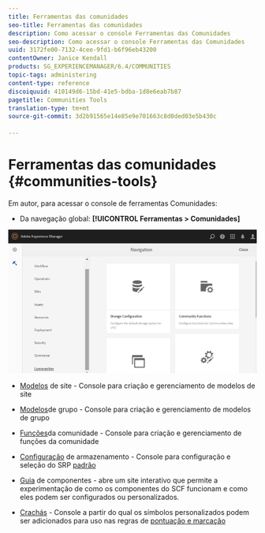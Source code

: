```yaml
---
title: Ferramentas das comunidades
seo-title: Ferramentas das comunidades
description: Como acessar o console Ferramentas das Comunidades
seo-description: Como acessar o console Ferramentas das Comunidades
uuid: 3172fe00-7132-4cee-9fd1-b6f96eb43200
contentOwner: Janice Kendall
products: SG_EXPERIENCEMANAGER/6.4/COMMUNITIES
topic-tags: administering
content-type: reference
discoiquuid: 410149d6-15bd-41e5-bdba-1d8e6eab7b87
pagetitle: Communities Tools
translation-type: tm+mt
source-git-commit: 3d2b91565e14e85e9e701663c8d0ded03e5b430c

---
```



# Ferramentas das comunidades {#communities-tools}

Em autor, para acessar o console de ferramentas Comunidades:

* Da navegação global: **[!UICONTROL Ferramentas > Comunidades]**

![chlimage_1-129](assets/chlimage_1-129.png)

* [Modelos](sites.md) de site - Console para criação e gerenciamento de modelos de site
* [Modelos](tools-groups.md)de grupo - Console para criação e gerenciamento de modelos de grupo
* [Funções](functions.md)da comunidade - Console para criação e gerenciamento de funções da comunidade
* [Configuração](srp-config.md) de armazenamento - Console para configuração e seleção do SRP [padrão](working-with-srp.md)

* [Guia](components-guide.md) de componentes - abre um site interativo que permite a experimentação de como os componentes do SCF funcionam e como eles podem ser configurados ou personalizados.
* [Crachás](badges.md) - Console a partir do qual os símbolos personalizados podem ser adicionados para uso nas regras de [pontuação e marcação](implementing-scoring.md)

